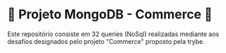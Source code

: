 # :rocket: Projeto MongoDB - Commerce :rocket:

Este repositório consiste em 32 queries (NoSql) realizadas mediante aos desafios designados pelo projeto "Commerce" proposto pela trybe. 
